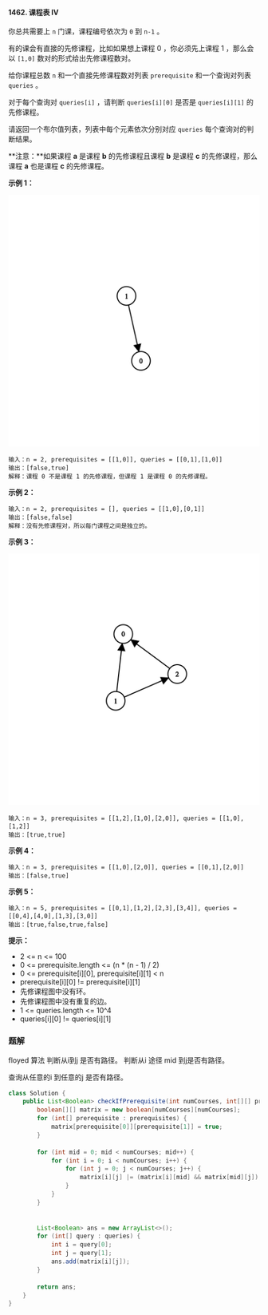 #### 1462. 课程表 IV

你总共需要上 `n` 门课，课程编号依次为 `0` 到 `n-1` 。

有的课会有直接的先修课程，比如如果想上课程 0 ，你必须先上课程 1 ，那么会以 `[1,0]` 数对的形式给出先修课程数对。

给你课程总数 `n` 和一个直接先修课程数对列表 `prerequisite` 和一个查询对列表 `queries` 。

对于每个查询对 `queries[i]` ，请判断 `queries[i][0]` 是否是 `queries[i][1]` 的先修课程。

请返回一个布尔值列表，列表中每个元素依次分别对应 `queries` 每个查询对的判断结果。

**注意：**如果课程 **a** 是课程 **b** 的先修课程且课程 **b** 是课程 **c** 的先修课程，那么课程 **a** 也是课程 **c** 的先修课程。

**示例 1：**

![img](./images/课程表IV/1.jpg)

```shell
输入：n = 2, prerequisites = [[1,0]], queries = [[0,1],[1,0]]
输出：[false,true]
解释：课程 0 不是课程 1 的先修课程，但课程 1 是课程 0 的先修课程。
```

**示例 2：**

```shell
输入：n = 2, prerequisites = [], queries = [[1,0],[0,1]]
输出：[false,false]
解释：没有先修课程对，所以每门课程之间是独立的。
```

**示例 3：**

![img](./images/课程表IV/2.jpg)

```shell
输入：n = 3, prerequisites = [[1,2],[1,0],[2,0]], queries = [[1,0],[1,2]]
输出：[true,true]
```

**示例 4：**

```shell
输入：n = 3, prerequisites = [[1,0],[2,0]], queries = [[0,1],[2,0]]
输出：[false,true]
```

**示例 5：**

```shell
输入：n = 5, prerequisites = [[0,1],[1,2],[2,3],[3,4]], queries = [[0,4],[4,0],[1,3],[3,0]]
输出：[true,false,true,false]
```

**提示：**

* 2 <= n <= 100
* 0 <= prerequisite.length <= (n * (n - 1) / 2)
* 0 <= prerequisite[i][0], prerequisite[i][1] < n
* prerequisite[i][0] != prerequisite[i][1]
* 先修课程图中没有环。
* 先修课程图中没有重复的边。
* 1 <= queries.length <= 10^4
* queries[i][0] != queries[i][1]

### 题解

floyed 算法
判断从i到j 是否有路径。
判断从i 途径 mid 到j是否有路径。

查询从任意的i 到任意的j 是否有路径。

```java
class Solution {
    public List<Boolean> checkIfPrerequisite(int numCourses, int[][] prerequisites, int[][] queries) {
        boolean[][] matrix = new boolean[numCourses][numCourses];
        for (int[] prerequisite : prerequisites) {
            matrix[prerequisite[0]][prerequisite[1]] = true;
        }

        for (int mid = 0; mid < numCourses; mid++) {
            for (int i = 0; i < numCourses; i++) {
                for (int j = 0; j < numCourses; j++) {
                    matrix[i][j] |= (matrix[i][mid] && matrix[mid][j]);
                }
            }
        }


        List<Boolean> ans = new ArrayList<>();
        for (int[] query : queries) {
            int i = query[0];
            int j = query[1];
            ans.add(matrix[i][j]);
        }

        return ans;
    }
}
```

